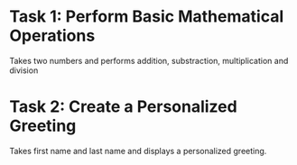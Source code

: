 # Task 1: Perform Basic Mathematical Operations
  Takes two numbers and performs addition, substraction, multiplication and division
# Task 2: Create a Personalized Greeting
  Takes first name and last name and displays a personalized greeting.
